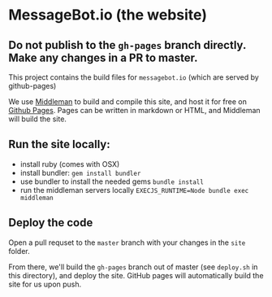 # MessageBot.io (the website)

## Do not publish to the `gh-pages` branch directly.  Make any changes in a PR to master.

This project contains the build files for `messagebot.io` (which are served by github-pages)

We use [Middleman](https://middlemanapp.com/) to build and compile this site, and host it for free on [Github Pages](http://pages.github.com/). Pages can be written in markdown or HTML, and Middleman will build the site.

## Run the site locally:

- install ruby (comes with OSX)
- install bundler: `gem install bundler`
- use bundler to install the needed gems `bundle install`
- run the middleman servers locally `EXECJS_RUNTIME=Node bundle exec middleman`

## Deploy the code

Open a pull requset to the `master` branch with your changes in the `site` folder.  

From there, we'll build the `gh-pages` branch out of master (see `deploy.sh` in this directory), and deploy the site.  GitHub pages will automatically build the site for us upon push.
